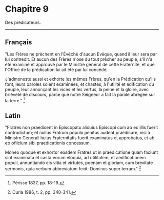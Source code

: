 # Chapitre 9

Des prédicateurs.

***

## Français

"Les Frères ne prêchent en l'Évêché d'aucun Evêque, quand il leur sera par lui contredit. Et aucun des Frères n'ose du tout prêcher au peuple, s'il n'a été examiné et approuvé par le Ministre général de cette Fraternité, et que l'Office de la prédication lui ait été par lui concédé. 

J'admoneste aussi et exhorte les mêmes Frères, qu'en la Prédication qu'ils font, leurs paroles soient examinées, et chastes, à l'utilité et édification du peuple, leur annonçant les vices et les vertus, la peine et la gloire, avec brièveté de discours, parce que notre Seigneur a fait la parole abrégée sur la terre." [^1]

[^1]: Périsse 1837, pp. 18-19.

## Latin
 
"Fratres non praedicent in Episcopatu alicuius Episcopi cum ab eo illis fuerit contradictum; et nullus Fratrum populo penitus audeat praedicare, nisi à Ministro Generali huius Fraternitatis fuerit examinatus et approbatus, et ab eo ofiicium sibi praedicationis concessum. 

Moneo quoque et exhortor eosdem Fratres ut in praedicatione quam faciunt sint examinata et casta eorum eloquia, ad utilitatem, et aedificationem populi, annuntiando eis vitia et virtutes, poenam et gloriam, cum brevitate sermonis, quia verbum abbreviatum fecit: Dominus super terram." [^2]

[^2]: Curia 1986, t. 2, pp. 340-341.

